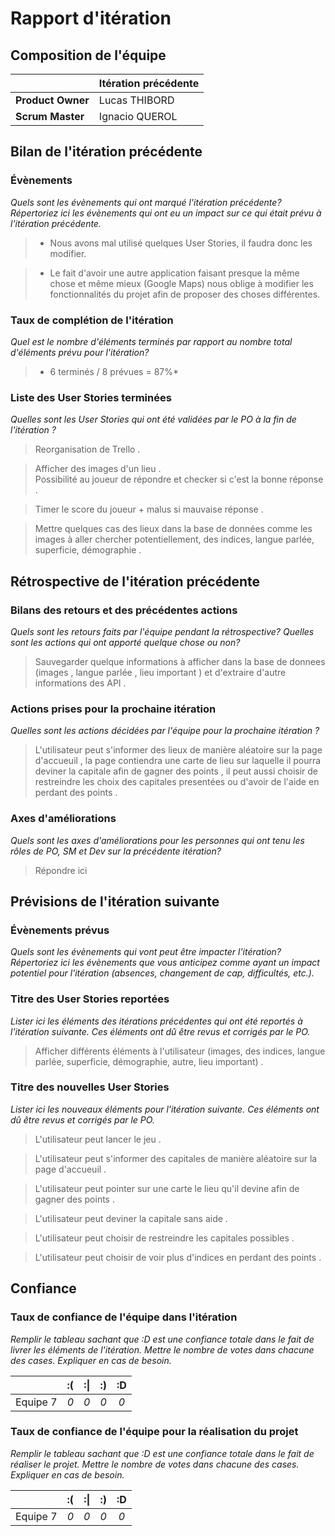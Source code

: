 # Rapport d'itération  

## Composition de l'équipe 


|  &nbsp;                 | Itération précédente     |
| -------------           |-------------             |
| **Product Owner**       | Lucas THIBORD                       |
| **Scrum Master**        | Ignacio QUEROL                       |

## Bilan de l'itération précédente  
### Évènements 
*Quels sont les évènements qui ont marqué l'itération précédente? Répertoriez ici les évènements qui ont eu un impact sur ce qui était prévu à l'itération précédente.*
> - Nous avons mal utilisé quelques User Stories, il faudra donc les modifier.

> - Le fait d'avoir une autre application faisant presque la même chose et même mieux (Google Maps) nous oblige à modifier les fonctionnalités du projet afin de proposer des choses différentes.


### Taux de complétion de l'itération  
*Quel est le nombre d'éléments terminés par rapport au nombre total d'éléments prévu pour l'itération?*
> * 6 terminés / 8 prévues = 87%*

### Liste des User Stories terminées
*Quelles sont les User Stories qui ont été validées par le PO à la fin de l'itération ?*
> Reorganisation de Trello .     

> Afficher des images d'un lieu .                                                                                              
> Possibilité au joueur de répondre et checker si c'est la bonne réponse .

> Timer le score du joueur + malus si mauvaise réponse .

> Mettre quelques cas des lieux dans la base de données comme les images à aller chercher potentiellement, des indices, langue parlée, superficie, démographie .
## Rétrospective de l'itération précédente
  
### Bilans des retours et des précédentes actions 
*Quels sont les retours faits par l'équipe pendant la rétrospective? Quelles sont les actions qui ont apporté quelque chose ou non?*
> Sauvegarder quelque informations à afficher dans la base de donnees (images , langue parlée , lieu important ) et d'extraire d'autre informations des API .

### Actions prises pour la prochaine itération
*Quelles sont les actions décidées par l'équipe pour la prochaine itération ?*
> L'utilisateur peut s'informer des lieux de manière aléatoire sur la page d'accueuil , la page contiendra une carte de lieu  sur laquelle il pourra deviner la capitale afin de gagner des points , il peut aussi choisir de restreindre les choix des capitales presentées ou d'avoir de l'aide en perdant des points . 
 
### Axes d'améliorations 
*Quels sont les axes d'améliorations pour les personnes qui ont tenu les rôles de PO, SM et Dev sur la précédente itération?*
> Répondre ici

## Prévisions de l'itération suivante  
### Évènements prévus  
*Quels sont les évènements qui vont peut être impacter l'itération? Répertoriez ici les évènements que vous anticipez comme ayant un impact potentiel pour l'itération (absences, changement de cap, difficultés, etc.).*
> 

### Titre des User Stories reportées  
*Lister ici les éléments des itérations précédentes qui ont été reportés à l'itération suivante. Ces éléments ont dû être revus et corrigés par le PO.*
> Afficher différents éléments à l'utilisateur (images, des indices, langue parlée, superficie, démographie, autre, lieu important) .

### Titre des nouvelles User Stories  
*Lister ici les nouveaux éléments pour l'itération suivante. Ces éléments ont dû être revus et corrigés par le PO.*
> L'utilisateur peut lancer le jeu .

> L'utilisateur peut s'informer des capitales de manière aléatoire sur la page d'accueuil .

> L'utilisateur peut pointer sur une carte le lieu qu'il devine afin de gagner des points .

> L'utilisateur peut deviner la capitale sans aide .

> L'utilisateur peut choisir de restreindre les capitales possibles .

> L'utilisateur peut choisir de voir plus d'indices en perdant des points .


## Confiance 
### Taux de confiance de l'équipe dans l'itération  
*Remplir le tableau sachant que :D est une confiance totale dans le fait de livrer les éléments de l'itération. Mettre le nombre de votes dans chacune des cases. Expliquer en cas de besoin.*

|          	| :( 	| :&#124; 	| :) 	| :D 	|
|:--------:	|:----:	|:----:	    |:----:	|:----:	|
| Equipe 7 	|  *0* 	|  *0* 	    |  *0* 	|  *0* 	|

### Taux de confiance de l'équipe pour la réalisation du projet 
*Remplir le tableau sachant que :D est une confiance totale dans le fait de réaliser le projet. Mettre le nombre de votes dans chacune des cases. Expliquer en cas de besoin.*

|          	| :( 	| :&#124; 	| :) 	| :D 	|
|:--------:	|:----:	|:----:	    |:----:	|:----:	|
| Equipe 7 	|  *0* 	|  *0* 	    |  *0* 	|  *0* 	|

 
 
